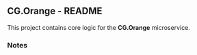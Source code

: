 
## CG.Orange - README

This project contains core logic for the **CG.Orange** microservice.

### Notes



